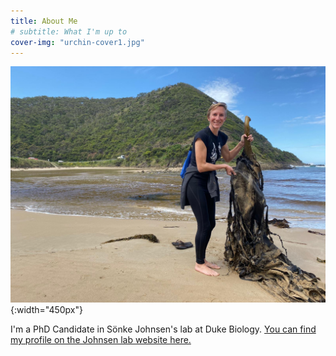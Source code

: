 ```yaml
---
title: About Me
# subtitle: What I'm up to
cover-img: "urchin-cover1.jpg"
---
```


![me](australia_kelp.JPG){:width="450px"}

I'm a PhD Candidate in Sönke Johnsen's lab at Duke Biology. [You can find my profile on the Johnsen lab website here.](https://opticsoflife.org/people/julia.html)
